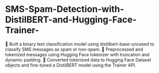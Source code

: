 # SMS-Spam-Detection-with-DistilBERT-and-Hugging-Face-Trainer-

 Built a binary text classification model using distilbert-base-uncased to classify SMS messages as spam or 
non-spam.
 Preprocessed and tokenized messages using Hugging Face tokenizer with truncation and dynamic padding.
 Converted tokenized data to Hugging Face Dataset objects and fine-tuned a DistilBERT model using the 
Trainer API.
